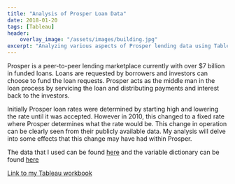 ```yaml
---
title: "Analysis of Prosper Loan Data"
date: 2018-01-20
tags: [Tableau]
header:
    overlay_image: "/assets/images/building.jpg"
excerpt: "Analyzing various aspects of Prosper lending data using Tableau"
---
```


Prosper is a peer-to-peer lending marketplace currently with over $7 billion in funded loans. Loans are requested by borrowers and investors can choose to fund the loan requests. Prosper acts as the middle man in the loan process by servicing the loan and distributing payments and interest back to the investors.

Initially Prosper loan rates were determined by starting high and lowering the rate until it was accepted. However in 2010, this changed to a fixed rate where Prosper determines what the rate would be. This change in operation can be clearly seen from their publicly available data. My analysis will delve into some effects that this change may have had within Prosper. 

The data that I used can be found [here](https://s3.amazonaws.com/udacity-hosted-downloads/ud651/prosperLoanData.csv) and the variable dictionary can be found [here](https://docs.google.com/spreadsheets/d/1gDyi_L4UvIrLTEC6Wri5nbaMmkGmLQBk-Yx3z0XDEtI/edit#gid=0)

[Link to my Tableau workbook](https://public.tableau.com/profile/brendon.h#!/vizhome/AnalysisofProsperUsers/Story1?publish=yes)
